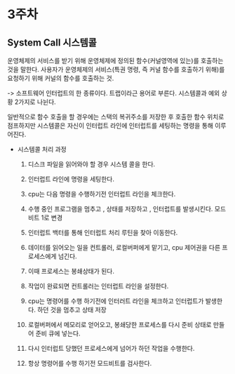 # 3주차

## System Call 시스템콜
 운영체제의 서비스를 받기 위해  운영체제에 정의된 함수(커널영역에 있는)를 호출하는 것을 말한다. 
 사용자가 운영체제의 서비스(특권 명령, 즉 커널 함수를 호출하기 위해)를 요청하기 위해 커널의 함수를 호출하는 것.


 -> 소프트웨어 인터럽트의 한 종류이다. 트랩이라근 용어로 부른다. 시스템콜과 예외 상황 2가지로 나뉜다.

일반적으로 함수 호출을 할 경우에는 스택의 복귀주소를 저장한 후 호출한 함수 위치로 점프하지만
시스템콜은 자신이 인터럽트 라인에 인터럽트를 세팅하는 명령을 통해 이루어진다. 

- 시스템콜 처리 과정

  1. 디스크 파일을 읽어와야 할 경우 시스템 콜을 한다. 

  2. 인터럽트 라인에 명령을 세팅한다. 

  3. cpu는 다음 명령을 수행하기전 인터럽트 라인을 체크한다. 

  4. 수행 중인 프로그램을 멈추고 , 상태를 저장하고 , 인터럽트를 발생시킨다. 모드비트 1로 변경

  5. 인터럽트 백터를 통해 인터럽트 처리 루틴을 찾아 이동한다. 

  6. 데이터를 읽어오는 일을 컨트롤러, 로컬버퍼에게 맡기고, cpu 제어권을 다른 프로세스에게 넘긴다. 

  7. 이때 프로세스는 봉쇄상태가 된다. 

  8. 작업이 완료되면 컨트롤러는 인터럽트 라인을 설정한다. 

  9. cpu는 명령어를 수행 하기전에 인터러트 라인을 체크하고 인터럽트가 발생한다. 하던 것을 멈추고 상태 저장

  10. 로컬버퍼에서 메모리로 얻어오고, 봉쇄당한 프로세스를 다시 준비 상태로 만들어 준비 큐에 넣는다.

  11. 다시 인터럽트 당했던 프로세스에게 넘어가 하던 작업을 수행한다.  

  12. 항상 명령어를 수행 하기전 모드비트를 검사한다. 